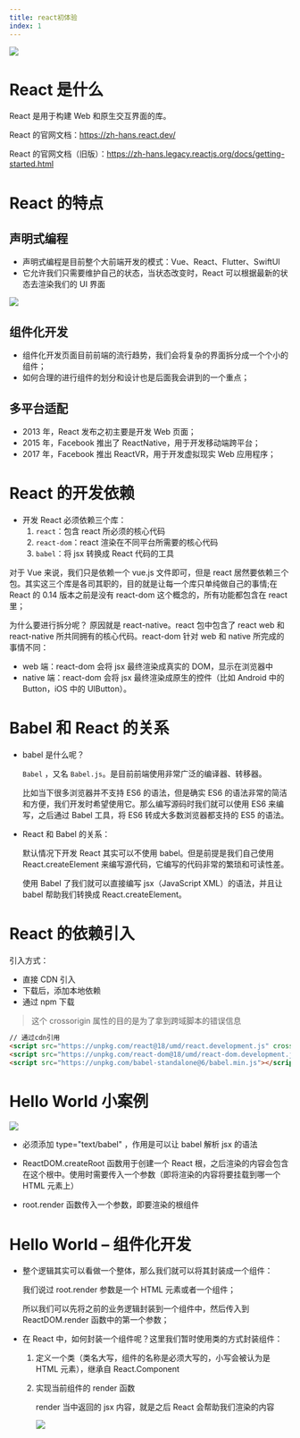 ```yaml
---
title: react初体验
index: 1
---
```


![](https://model.kisssssssss.space/https://raw.githubusercontent.com/kisssssssss/IMG/main/docs/WEB/react/Snipaste_1.png)

# React 是什么

React 是用于构建 Web 和原生交互界面的库。

React 的官网文档：https://zh-hans.react.dev/

React 的官网文档（旧版）：https://zh-hans.legacy.reactjs.org/docs/getting-started.html

# React 的特点

## 声明式编程

- 声明式编程是目前整个大前端开发的模式：Vue、React、Flutter、SwiftUI
- 它允许我们只需要维护自己的状态，当状态改变时，React 可以根据最新的状态去渲染我们的 UI 界面

![](https://model.kisssssssss.space/https://raw.githubusercontent.com/kisssssssss/IMG/main/docs/WEB/react/Snipaste_2.png)

## 组件化开发

- 组件化开发页面目前前端的流行趋势，我们会将复杂的界面拆分成一个个小的组件；
- 如何合理的进行组件的划分和设计也是后面我会讲到的一个重点；

## 多平台适配

- 2013 年，React 发布之初主要是开发 Web 页面；
- 2015 年，Facebook 推出了 ReactNative，用于开发移动端跨平台；
- 2017 年，Facebook 推出 ReactVR，用于开发虚拟现实 Web 应用程序；

# React 的开发依赖

- 开发 React 必须依赖三个库：
  1. `react`：包含 react 所必须的核心代码
  2. `react-dom`：react 渲染在不同平台所需要的核心代码
  3. `babel`：将 jsx 转换成 React 代码的工具

对于 Vue 来说，我们只是依赖一个 vue.js 文件即可，但是 react 居然要依赖三个包。其实这三个库是各司其职的，目的就是让每一个库只单纯做自己的事情;在 React 的 0.14 版本之前是没有 react-dom 这个概念的，所有功能都包含在 react 里；

为什么要进行拆分呢？
原因就是 react-native。react 包中包含了 react web 和 react-native 所共同拥有的核心代码。react-dom 针对 web 和 native 所完成的事情不同：

- web 端：react-dom 会将 jsx 最终渲染成真实的 DOM，显示在浏览器中
- native 端：react-dom 会将 jsx 最终渲染成原生的控件（比如 Android 中的 Button，iOS 中的 UIButton）。

# Babel 和 React 的关系

- babel 是什么呢？

  `Babel` ，又名 `Babel.js`。是目前前端使用非常广泛的编译器、转移器。

  比如当下很多浏览器并不支持 ES6 的语法，但是确实 ES6 的语法非常的简洁和方便，我们开发时希望使用它。那么编写源码时我们就可以使用 ES6 来编写，之后通过 Babel 工具，将 ES6 转成大多数浏览器都支持的 ES5 的语法。

- React 和 Babel 的关系：

  默认情况下开发 React 其实可以不使用 babel。但是前提是我们自己使用 React.createElement 来编写源代码，它编写的代码非常的繁琐和可读性差。

  使用 Babel 了我们就可以直接编写 jsx（JavaScript XML）的语法，并且让 babel 帮助我们转换成 React.createElement。

# React 的依赖引入

引入方式：

- 直接 CDN 引入
- 下载后，添加本地依赖
- 通过 npm 下载

> 这个 crossorigin 属性的目的是为了拿到跨域脚本的错误信息

``` html
// 通过cdn引用
<script src="https://unpkg.com/react@18/umd/react.development.js" crossorigin></script>
<script src="https://unpkg.com/react-dom@18/umd/react-dom.development.js" crossorigin></script>
<script src="https://unpkg.com/babel-standalone@6/babel.min.js"></script>
```

# Hello World 小案例

![](../../../../images/WEB/react/Snipaste_3.png)

- 必须添加 type="text/babel" ，作用是可以让 babel 解析 jsx 的语法

- ReactDOM.createRoot 函数用于创建一个 React 根，之后渲染的内容会包含在这个根中。使用时需要传入一个参数（即将渲染的内容将要挂载到哪一个 HTML 元素上）

- root.render 函数传入一个参数，即要渲染的根组件

# Hello World – 组件化开发

- 整个逻辑其实可以看做一个整体，那么我们就可以将其封装成一个组件：

  我们说过 root.render 参数是一个 HTML 元素或者一个组件；

  所以我们可以先将之前的业务逻辑封装到一个组件中，然后传入到 ReactDOM.render 函数中的第一个参数；

- 在 React 中，如何封装一个组件呢？这里我们暂时使用类的方式封装组件：

  1. 定义一个类（类名大写，组件的名称是必须大写的，小写会被认为是 HTML 元素），继承自 React.Component
  2. 实现当前组件的 render 函数

     render 当中返回的 jsx 内容，就是之后 React 会帮助我们渲染的内容

     ![](../../../../images/WEB/react/Snipaste_4.png)
